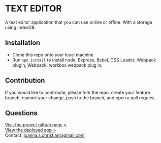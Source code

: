 # TEXT EDITOR

A text editor application that you can use online or offine. With a storage using indexDB. 

## Installation

* Clone this repo onto your local machine
* Run `npm install` to install node, Express, Babel, CSS Loader, Webpack plugin, Webpack, workbox webpack plug in. 


## Contribution

If you would like to contribute, please fork the repo, create your feature branch, commit your change, push to the branch, and open a pull request. 

## Questions
[Visit the project github page >](https://github.com/jsc-09/text-editor)<br>
[View the deployed app >](https://text-editor-jc.herokuapp.com/)<br>
Contact: <joanna.s.christian@gmail.com>